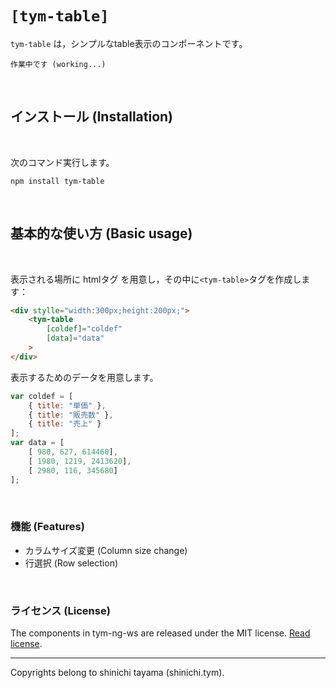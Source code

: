 
# `[tym-table]`
`tym-table` は，シンプルなtable表示のコンポーネントです。

```
作業中です (working...)
```

<br>

## インストール (Installation)
<br>

次のコマンド実行します。
```
npm install tym-table
```

<br>

## 基本的な使い方 (Basic usage)
<br>

表示される場所に htmlタグ を用意し，その中に`<tym-table>`タグを作成します：

```html
<div stylle="width:300px;height:200px;">
    <tym-table
        [coldef]="coldef"
        [data]="data"
    >
</div>
```

表示するためのデータを用意します。

``` javascript
var coldef = [
    { title: "単価" },
    { title: "販売数" },
    { title: "売上" }
]; 
var data = [
    [ 980, 627, 614460],
    [ 1980, 1219, 2413620],
    [ 2980, 116, 345680]
]; 

``` 

<br/> 

### 機能 (Features)

- カラムサイズ変更 (Column size change)
- 行選択 (Row selection)

<br/>

### ライセンス (License)
The components in tym-ng-ws are released under the MIT license. [Read license](//github.com/shinichi-tym/tym-ng-ws/blob/main/LICENSE).

---
Copyrights belong to shinichi tayama (shinichi.tym).
